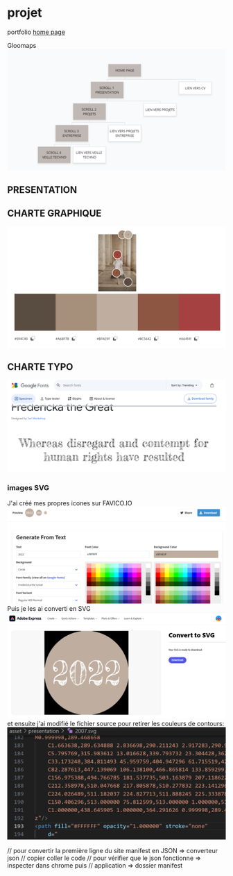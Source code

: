 # projet
portfolio [home page](https://laetitiamichel.github.io/projet/)

Gloomaps ![structure](./asset/glooMaps.png)

## PRESENTATION

## CHARTE GRAPHIQUE
![charteGraphique](/asset/chartreGraphique.png)
## CHARTE TYPO
![charteTypo](/asset/typo_frederica.png)

### images SVG
J'ai créé mes propres icones sur FAVICO.IO
![icone](/asset/presentation/favicoIo.png)
Puis je les ai converti en SVG
![svg](/asset/presentation/adobeSvg.png)
et ensuite j'ai modifié le fichier source pour retirer les couleurs de contours:
![modifImage](/asset/presentation/modifImage.png)

// pour convertir la première ligne du site manifest en JSON => converteur json
  // copier coller le code
  // pour vérifier que le json fonctionne => inspecter dans chrome puis
  // application => dossier manifest
